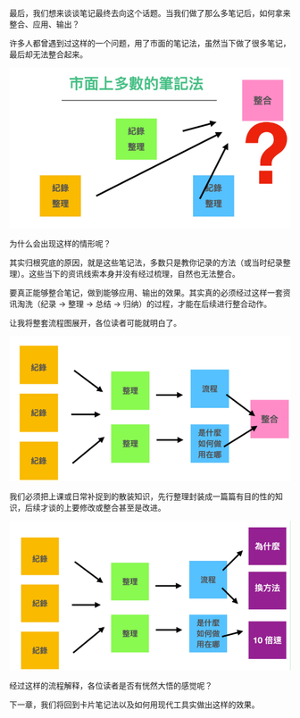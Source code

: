 最后，我们想来谈谈笔记最终去向这个话题。当我们做了那么多笔记后，如何拿来整合、应用、输出？

许多人都曾遇到过这样的一个问题，用了市面的笔记法，虽然当下做了很多笔记，最后却无法整合起来。

![](images/20220909134301.png)

为什么会出现这样的情形呢？

其实归根究底的原因，就是这些笔记法，多数只是教你记录的方法（或当时纪录整理）。这些当下的资讯线索本身并没有经过梳理，自然也无法整合。

要真正能够整合笔记，做到能够应用、输出的效果。其实真的必须经过这样一套资讯淘洗（纪录 -> 整理 -> 总结 -> 归纳）的过程，才能在后续进行整合动作。

让我将整套流程图展开，各位读者可能就明白了。

![](images/20220909134629.png)

我们必须把上课或日常补捉到的散装知识，先行整理封装成一篇篇有目的性的知识，后续才谈的上要修改或整合甚至是改进。

![](images/20220909134728.png)

经过这样的流程解释，各位读者是否有恍然大悟的感觉呢？

下一章，我们将回到卡片笔记法以及如何用现代工具实做出这样的效果。